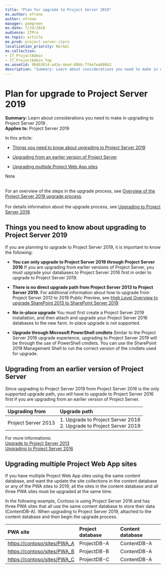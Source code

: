 ```yaml
---
title: "Plan for upgrade to Project Server 2019"
ms.author: efrene
author: efrene
manager: pamgreen
ms.date: 7/24/2018
audience: ITPro
ms.topic: article
ms.prod: project-server-itpro
localization_priority: Normal
ms.collection:
- IT_ProjectAdmin
- IT_ProjectAdmin_Top
ms.assetid: 9b863614-a41e-4ee4-89bb-7f4efea886b3
description: "Summary: Learn about considerations you need to make in upgrading to Project Server 2019."
---
```


# Plan for upgrade to Project Server 2019
 
 **Summary:** Learn about considerations you need to make in upgrading to Project Server 2019 .<br/>
**Applies to:** Project Server 2019
  
In this article:
  
- [Things you need to know about upgrading to Project Server 2019](plan-for-upgrade-to-project-server-2019.md#thingknow)
    
- [ Upgrading from an earlier version of Project Server](plan-for-upgrade-to-project-server-2019.md#Upg)
    
- [ Upgrading multiple Project Web App sites](plan-for-upgrade-to-project-server-2019.md#MultPWA)
    
> [!NOTE]
> <br/>For an overview of the steps in the upgrade process, see [Overview of the Project Server 2019 upgrade process](overview-of-the-project-server-2019-upgrade-process.md).<br/> <br/>For details information about the upgrade process, see [Upgrading to Project Server 2019](upgrading-to-project-server-2019.md). 
  
## Things you need to know about upgrading to Project Server 2019
<a name="thingknow"> </a>

If you are planning to upgrade to Project Server 2019, it is important to know the following:
  
- **You can only upgrade to Project Server 2019 through Project Server 2016** If you are upgrading from earlier versions of Project Server, you must upgrade your databases to Project Server 2016 first in order to upgrade to Project Server 2019. 

- **There is no direct upgrade path from Project Server 2013 to Project Server 2019.**  For additional information about how to upgrade from Project Server 2013 to 2019 Public Preview, see [High Level Overview to upgrade SharePoint 2013 to SharePoint Server 2019](https://docs.microsoft.com/en-us/sharepoint/upgrade-and-update/upgrade-from-sharepoint2013-to-sharepointserver-2019)

    
- **No in-place upgrade** You must first create a Project Server 2019 installation, and then attach and upgrade your Project Server 2016 databases to the new farm. In-place upgrade is not supported.
    
- **Upgrade through Microsoft PowerShell cmdlets** Similar to the Project Server 2016 upgrade experience, upgrading to Project Server 2019 will be through the use of PowerShell cmdlets. You can use the SharePoint 2019 Management Shell to run the correct version of the cmdlets used for upgrade.
    
    
## Upgrading from an earlier version of Project Server
<a name="Upg"> </a>

Since upgrading to Project Server 2019 from Project Server 2016 is the only supported upgrade path, you will have to upgrade to Project Server 2016 first if you are upgrading from an earlier version of Project Server.
  

|**Upgrading from**|**Upgrade path**|
|:---|:---|
|Project Server 2013 |1. Upgrade to Project Server 2016 <br/> 2. Upgrade to Project Server  2019 <br/>|


For more informations:<br/>
[Upgrade to Project Server 2013](https://go.microsoft.com/fwlink/?LinkId=747043) <br/> 
[Upgrading to Project Server 2016](upgrading-to-project-server-2016.md) <br/> 
   
## Upgrading multiple Project Web App sites
<a name="MultPWA"> </a>

If you have multiple Project Web App sites using the same content database, and want the update the site collections in the content database or any of the PWA sites to 2019, all the sites in the content database and all three PWA sites must be upgraded at the same time.
  
In the following example, Contoso is using Project Server 2016 and has three PWA sites that all use the same content database to store their data (ContentDB-A). When upgrading to Project Server 2019, attached to the content database and then begin the upgrade process.
  

| **PWA site**                         | **Project database** | **Content database** |
|:-------------------------------------|:---------------------|:---------------------|
| <https://contoso/sites/PWA_A>  <br/> | ProjectDB-A  <br/>   | ContentDB-A  <br/>   |
| <https://contoso/sites/PWA_B>  <br/> | ProjectDB-B  <br/>   | ContentDB-A  <br/>   |
| <https://contoso/sites/PWA_C>  <br/> | ProjectDB-C  <br/>   | ContentDB-A  <br/>   |

